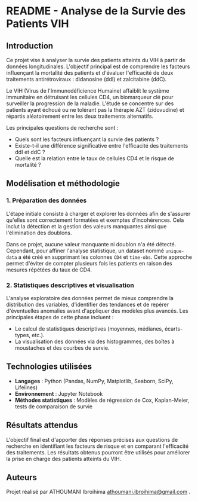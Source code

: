 # README - Analyse de la Survie des Patients VIH

## Introduction
Ce projet vise à analyser la survie des patients atteints du VIH à partir de données longitudinales. L'objectif principal est de comprendre les facteurs influençant la mortalité des patients et d'évaluer l'efficacité de deux traitements antirétroviraux : didanosine (ddI) et zalcitabine (ddC).

Le VIH (Virus de l'Immunodéficience Humaine) affaiblit le système immunitaire en détruisant les cellules CD4, un biomarqueur clé pour surveiller la progression de la maladie. L'étude se concentre sur des patients ayant échoué ou ne tolérant pas la thérapie AZT (zidovudine) et répartis aléatoirement entre les deux traitements alternatifs.

Les principales questions de recherche sont :
- Quels sont les facteurs influençant la survie des patients ?
- Existe-t-il une différence significative entre l'efficacité des traitements ddI et ddC ?
- Quelle est la relation entre le taux de cellules CD4 et le risque de mortalité ?

## Modélisation et méthodologie
### 1. Préparation des données
L'étape initiale consiste à charger et explorer les données afin de s'assurer qu'elles sont correctement formatées et exemptes d'incohérences. Cela inclut la détection et la gestion des valeurs manquantes ainsi que l'élimination des doublons.

Dans ce projet, aucune valeur manquante ni doublon n'a été détecté. Cependant, pour affiner l'analyse statistique, un dataset nommé `unique-data` a été créé en supprimant les colonnes `CD4` et `time-obs`. Cette approche permet d'éviter de compter plusieurs fois les patients en raison des mesures répétées du taux de CD4.

### 2. Statistiques descriptives et visualisation
L'analyse exploratoire des données permet de mieux comprendre la distribution des variables, d'identifier des tendances et de repérer d'éventuelles anomalies avant d'appliquer des modèles plus avancés. Les principales étapes de cette phase incluent :
- Le calcul de statistiques descriptives (moyennes, médianes, écarts-types, etc.).
- La visualisation des données via des histogrammes, des boîtes à moustaches et des courbes de survie.

## Technologies utilisées
- **Langages** : Python (Pandas, NumPy, Matplotlib, Seaborn, SciPy, Lifelines)
- **Environnement** : Jupyter Notebook
- **Méthodes statistiques** : Modèles de régression de Cox, Kaplan-Meier, tests de comparaison de survie

## Résultats attendus
L'objectif final est d'apporter des réponses précises aux questions de recherche en identifiant les facteurs de risque et en comparant l'efficacité des traitements. Les résultats obtenus pourront être utilisés pour améliorer la prise en charge des patients atteints du VIH.

## Auteurs
Projet réalisé par ATHOUMANI Ibroihima  athoumani.ibroihima@gmail.com .



